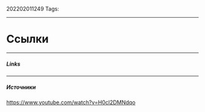 202202011249
Tags:
___
#





# Ссылки
___
##### Links


---
##### Источники
https://www.youtube.com/watch?v=H0cl2DMNdqo
